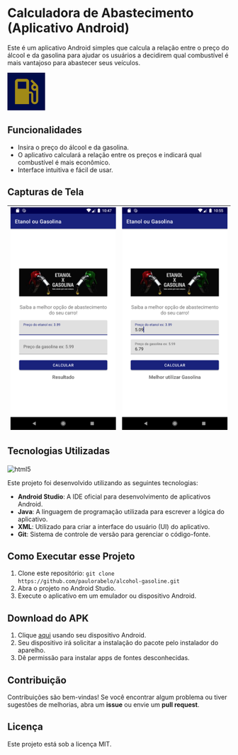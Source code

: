 # Calculadora de Abastecimento (Aplicativo Android)

Este é um aplicativo Android simples que calcula a relação entre o preço do álcool e da gasolina para ajudar os usuários a decidirem qual combustível é mais vantajoso para abastecer seus veículos.

<img src="./app/src/main/ic_launcher-playstore.png" title="" alt="" width="85">

## Funcionalidades

- Insira o preço do álcool e da gasolina.
- O aplicativo calculará a relação entre os preços e indicará qual combustível é mais econômico.
- Interface intuitiva e fácil de usar.

## Capturas de Tela

| <img title="" src="assets_readme/tela_01_a_g.png" alt="Tela inicial" width="259" data-align="left"> | <img src="assets_readme/tela_03_a_g.png" title="" alt="Resultado do Cálculo" width="259"> |
| --------------------------------------------------------------------------------------------------- | ----------------------------------------------------------------------------------------- |

## Tecnologias Utilizadas

<div>
    <img align="center" alt="html5" src="https://img.shields.io/badge/Java-ED8B00?style=for-the-badge&logo=openjdk&logoColor=white" />
</div>

Este projeto foi desenvolvido utilizando as seguintes tecnologias:

- **Android Studio**: A IDE oficial para desenvolvimento de aplicativos Android.
- **Java**: A linguagem de programação utilizada para escrever a lógica do aplicativo.
- **XML**: Utilizado para criar a interface do usuário (UI) do aplicativo.
- **Git**: Sistema de controle de versão para gerenciar o código-fonte.

## Como Executar esse Projeto

1. Clone este repositório: `git clone https://github.com/paulorabelo/alcohol-gasoline.git`
2. Abra o projeto no Android Studio.
3. Execute o aplicativo em um emulador ou dispositivo Android.

## Download do  APK

1. Clique [aqui](https://drive.google.com/file/d/1HeLf263V-nYkNIgAIzVW_IE0hjSIV1U0/view?usp=drive_link) usando seu dispositivo Android.
2. Seu dispositivo irá solicitar a instalação do pacote pelo instalador do aparelho.
3. Dê permissão para instalar apps de fontes desconhecidas.

## Contribuição

Contribuições são bem-vindas! Se você encontrar algum problema ou tiver sugestões de melhorias, abra um **issue** ou envie um **pull request**.

## Licença

Este projeto está sob a licença MIT.